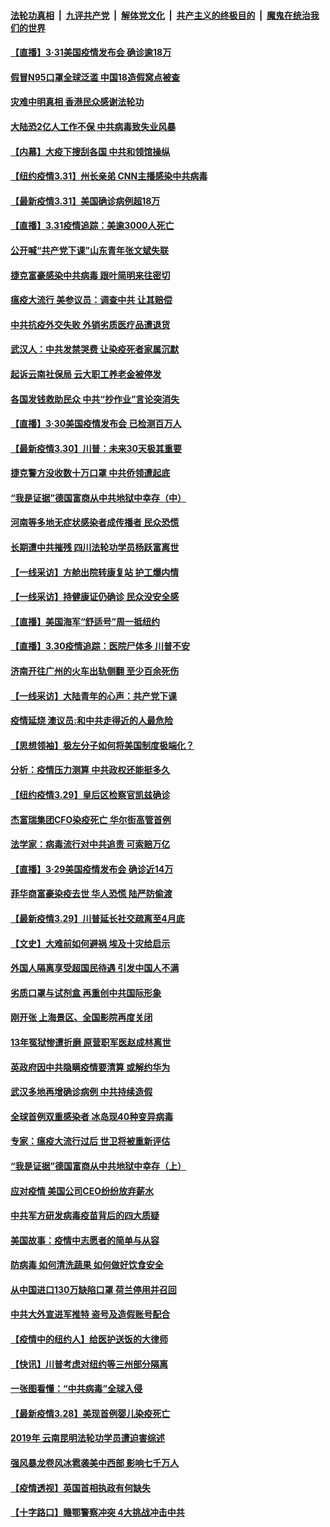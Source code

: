 ####  [法轮功真相](../../../../basic/blob/master/README.md?t=04010701) &nbsp;|&nbsp; [九评共产党](../../../../9ping.md/blob/master/README.md?t=04010701) &nbsp;|&nbsp; [解体党文化](../../../../jtdwh.md/blob/master/README.md?t=04010701)  &nbsp;|&nbsp; [共产主义的终极目的](../../../../gczydzjmd.md/blob/master/README.md?t=04010701) &nbsp;|&nbsp; [魔鬼在统治我们的世界](../../../../mgztzwmdsj.md/blob/master/README.md?t=04010701) 

#### [【直播】3·31美国疫情发布会 确诊逾18万](../pages/nf4514/n11993029.md?t=04010701) 

#### [假冒N95口罩全球泛滥 中国18造假窝点被查](../pages/nf4514/n11992861.md?t=04010701) 

#### [灾难中明真相 香港民众感谢法轮功](../pages/nf4514/n11991567.md?t=04010701) 

#### [大陆恐2亿人工作不保 中共病毒致失业风暴](../pages/nf4514/n11992386.md?t=04010701) 

#### [【内幕】大疫下搜刮各国 中共和领馆操纵](../pages/nf4514/n11984736.md?t=04010701) 

#### [【纽约疫情3.31】州长亲弟 CNN主播感染中共病毒](../pages/nf4514/n11991677.md?t=04010701) 

#### [【最新疫情3.31】美国确诊病例超18万](../pages/nf4514/n11989957.md?t=04010701) 

#### [【直播】3.31疫情追踪：美逾3000人死亡](../pages/nf4514/n11991737.md?t=04010701) 

#### [公开喊“共产党下课”山东青年张文斌失联](../pages/nf4514/n11990026.md?t=04010701) 

#### [捷克富豪感染中共病毒 跟叶简明来往密切](../pages/nf4514/n11989480.md?t=04010701) 

#### [瘟疫大流行 美参议员：调查中共 让其赔偿](../pages/nf4514/n11989642.md?t=04010701) 

#### [中共抗疫外交失败 外销劣质医疗品遭退货](../pages/nf4514/n11990029.md?t=04010701) 

#### [武汉人：中共发禁哭费 让染疫死者家属沉默](../pages/nf4514/n11989866.md?t=04010701) 

#### [起诉云南社保局 云大职工养老金被停发](../pages/nf4514/n11989695.md?t=04010701) 

#### [各国发钱救助民众 中共“抄作业”言论突消失](../pages/nf4514/n11989599.md?t=04010701) 

#### [【直播】3·30美国疫情发布会 已检测百万人](../pages/nf4514/n11989391.md?t=04010701) 

#### [【最新疫情3.30】川普：未来30天极其重要](../pages/nf4514/n11986489.md?t=04010701) 

#### [捷克警方没收数十万口罩 中共侨领遭起底](../pages/nf4514/n11989098.md?t=04010701) 

#### [“我是证据”德国富商从中共地狱中幸存（中）](../pages/nf4514/n11985921.md?t=04010701) 

#### [河南等多地无症状感染者成传播者 民众恐慌](../pages/nf4514/n11989077.md?t=04010701) 

#### [长期遭中共摧残 四川法轮功学员杨跃富离世](../pages/nf4514/n11988132.md?t=04010701) 

#### [【一线采访】方舱出院转康复站 护工爆内情](../pages/nf4514/n11988632.md?t=04010701) 

#### [【一线采访】持健康证仍确诊 民众没安全感](../pages/nf4514/n11988425.md?t=04010701) 

#### [【直播】美国海军“舒适号”周一抵纽约](../pages/nf4514/n11988771.md?t=04010701) 

#### [【直播】3.30疫情追踪：医院尸体多 川普不安](../pages/nf4514/n11988381.md?t=04010701) 

#### [济南开往广州的火车出轨侧翻 至少百余死伤](../pages/nf4514/n11987553.md?t=04010701) 

#### [【一线采访】大陆青年的心声：共产党下课](../pages/nf4514/n11986824.md?t=04010701) 

#### [疫情延烧 澳议员:和中共走得近的人最危险](../pages/nf4514/n11986200.md?t=04010701) 

#### [【思想领袖】极左分子如何将美国制度极端化？](../pages/nf4514/n11698317.md?t=04010701) 

#### [分析：疫情压力测算 中共政权还能挺多久](../pages/nf4514/n11984481.md?t=04010701) 

#### [【纽约疫情3.29】皇后区检察官凯兹确诊](../pages/nf4514/n11985412.md?t=04010701) 

#### [杰富瑞集团CFO染疫死亡 华尔街高管首例](../pages/nf4514/n11986712.md?t=04010701) 

#### [法学家：病毒流行对中共追责 可索赔万亿](../pages/nf4514/n11984627.md?t=04010701) 

#### [【直播】3·29美国疫情发布会 确诊近14万](../pages/nf4514/n11986241.md?t=04010701) 

#### [菲华商富豪染疫去世 华人恐慌 陆严防偷渡](../pages/nf4514/n11986596.md?t=04010701) 

#### [【最新疫情3.29】川普延长社交疏离至4月底](../pages/nf4514/n11982586.md?t=04010701) 

#### [【文史】大难前如何避祸 埃及十灾给启示](../pages/nf4514/n11981662.md?t=04010701) 

#### [外国人隔离享受超国民待遇 引发中国人不满](../pages/nf4514/n11986412.md?t=04010701) 

#### [劣质口罩与试剂盒 再重创中共国际形象](../pages/nf4514/n11986125.md?t=04010701) 

#### [刚开张 上海景区、全国影院再度关闭](../pages/nf4514/n11986300.md?t=04010701) 

#### [13年冤狱惨遭折磨 原营职军医赵成林离世](../pages/nf4514/n11985367.md?t=04010701) 

#### [英政府因中共隐瞒疫情要清算 或解约华为](../pages/nf4514/n11986123.md?t=04010701) 

#### [武汉多地再增确诊病例 中共持续造假](../pages/nf4514/n11985983.md?t=04010701) 

#### [全球首例双重感染者 冰岛现40种变异病毒](../pages/nf4514/n11986146.md?t=04010701) 

#### [专家：瘟疫大流行过后 世卫将被重新评估](../pages/nf4514/n11986074.md?t=04010701) 

#### [“我是证据”德国富商从中共地狱中幸存（上）](../pages/nf4514/n11985804.md?t=04010701) 

#### [应对疫情 美国公司CEO纷纷放弃薪水](../pages/nf4514/n11985616.md?t=04010701) 

#### [中共军方研发病毒疫苗背后的四大质疑](../pages/nf4514/n11982310.md?t=04010701) 

#### [美国故事：疫情中志愿者的简单与从容](../pages/nf4514/n11984935.md?t=04010701) 

#### [防病毒 如何清洗蔬果 如何做好饮食安全](../pages/nf4514/n11982340.md?t=04010701) 

#### [从中国进口130万缺陷口罩 荷兰停用并召回](../pages/nf4514/n11984729.md?t=04010701) 

#### [中共大外宣进军推特 盗号及造假账号配合](../pages/nf4514/n11984038.md?t=04010701) 

#### [【疫情中的纽约人】给医护送饭的大律师](../pages/nf4514/n11983977.md?t=04010701) 

#### [【快讯】川普考虑对纽约等三州部分隔离](../pages/nf4514/n11983970.md?t=04010701) 

#### [一张图看懂：“中共病毒”全球入侵](../pages/nf4514/n11984023.md?t=04010701) 

#### [【最新疫情3.28】美现首例婴儿染疫死亡](../pages/nf4514/n11981744.md?t=04010701) 

#### [2019年 云南昆明法轮功学员遭迫害综述](../pages/nf4514/n11980933.md?t=04010701) 

#### [强风暴龙卷风冰雹袭美中西部 影响七千万人](../pages/nf4514/n11983650.md?t=04010701) 

#### [【疫情透视】英国首相执政有何缺失](../pages/nf4514/n11983716.md?t=04010701) 

#### [【十字路口】赣鄂警察冲突 4大挑战冲击中共](../pages/nf4514/n11982118.md?t=04010701) 

